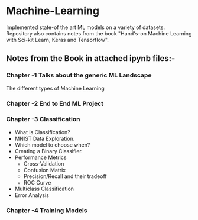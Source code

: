 # Machine-Learning
Implemented state-of the art ML models on a variety of datasets. Repository also contains notes from the book "Hand's-on Machine Learning with Sci-kit Learn, Keras and Tensorflow".


## Notes from the Book in attached ipynb files:-

### Chapter -1 Talks about the generic ML Landscape
The different types of Machine Learning

### Chapter -2 End to End ML Project

### Chapter -3 Classification

* What is Classification?
* MNIST Data Exploration.
* Which model to choose when?
* Creating a Binary Classifier.
* Performance Metrics
  - Cross-Validation
  - Confusion Matrix
  - Precision/Recall and their tradeoff
  - ROC Curve
* Multiclass Classification
* Error Analysis

### Chapter -4 Training Models
